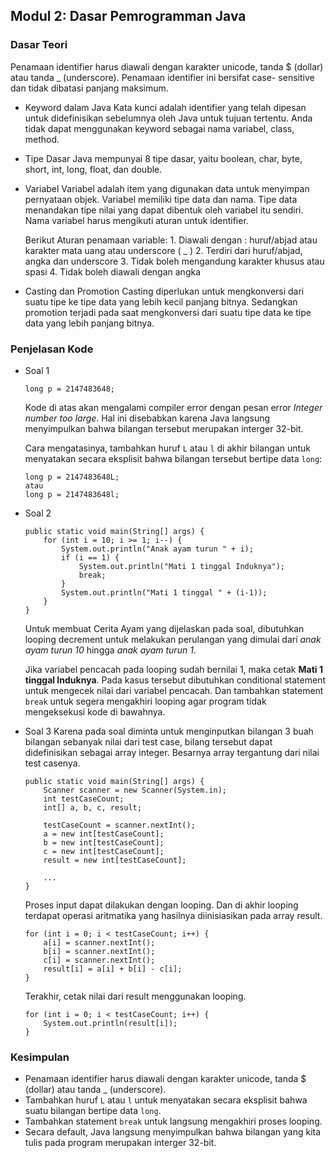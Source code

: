 
## Modul 2: Dasar Pemrogramman Java
 
### Dasar Teori
Penamaan identifier harus diawali dengan karakter unicode, 	tanda $ (dollar) atau tanda _ (underscore). Penamaan identifier ini bersifat case- sensitive dan tidak dibatasi panjang maksimum.

* Keyword dalam Java
Kata kunci adalah identifier yang telah dipesan untuk didefinisikan sebelumnya oleh Java untuk tujuan tertentu. Anda tidak dapat menggunakan keyword sebagai nama variabel, class, method.

* Tipe Dasar
Java mempunyai 8 tipe dasar, yaitu boolean, char, byte, short, int, long, float, dan double.

* Variabel
Variabel adalah item yang digunakan data untuk menyimpan pernyataan objek. Variabel memiliki tipe data dan nama. Tipe data menandakan tipe nilai yang dapat dibentuk oleh variabel itu sendiri. Nama variabel harus mengikuti aturan untuk identifier.

	Berikut Aturan penamaan variable:
		1. Diawali dengan : huruf/abjad atau karakter mata uang atau underscore ( _ )
		2. Terdiri dari huruf/abjad, angka dan underscore
		3. Tidak boleh mengandung karakter khusus atau spasi
		4. Tidak boleh diawali dengan angka
	
* Casting dan Promotion 
Casting diperlukan untuk mengkonversi dari suatu tipe ke tipe data yang lebih kecil panjang bitnya. Sedangkan promotion terjadi pada saat mengkonversi dari suatu tipe data ke tipe data yang lebih panjang bitnya.
		
### Penjelasan Kode
* Soal 1
	```
	long p = 2147483648;
	```
	Kode di atas akan mengalami compiler error dengan pesan error *Integer number too large*. Hal ini disebabkan karena Java langsung menyimpulkan bahwa bilangan tersebut merupakan interger 32-bit.
		
	Cara mengatasinya, tambahkan huruf `L` atau `l` di akhir bilangan untuk menyatakan secara eksplisit bahwa bilangan tersebut bertipe data `long`:
	```
	long p = 2147483648L;
	atau
	long p = 2147483648l; 
	```

* Soal 2
	```
	public static void main(String[] args) {
		for (int i = 10; i >= 1; i--) {
			System.out.println("Anak ayam turun " + i);
			if (i == 1) {
				System.out.println("Mati 1 tinggal Induknya");
				break;
			}
			System.out.println("Mati 1 tinggal " + (i-1));
		}
	}
	```
	Untuk membuat Cerita Ayam yang dijelaskan pada soal, dibutuhkan looping decrement untuk melakukan perulangan yang dimulai dari *anak ayam turun 10* hingga *anak ayam turun 1*.
		
	Jika variabel pencacah pada looping sudah bernilai 1, maka cetak **Mati 1 tinggal Induknya**. Pada kasus tersebut dibutuhkan conditional statement untuk mengecek nilai dari variabel pencacah. Dan tambahkan statement `break` untuk segera mengakhiri looping agar program tidak mengeksekusi kode di bawahnya.
		
* Soal 3
Karena pada soal diminta untuk menginputkan bilangan 3 buah bilangan sebanyak nilai dari test case, bilang tersebut dapat didefinisikan sebagai array integer. Besarnya array tergantung dari nilai test casenya.
	```
	public static void main(String[] args) {  
		Scanner scanner = new Scanner(System.in);  
		int testCaseCount;  
		int[] a, b, c, result;  

		testCaseCount = scanner.nextInt();  
		a = new int[testCaseCount];  
		b = new int[testCaseCount];  
		c = new int[testCaseCount];  
		result = new int[testCaseCount];

		...
	}
	```
	   
	 Proses input dapat dilakukan dengan looping. Dan di akhir looping terdapat operasi aritmatika yang hasilnya diinisiasikan pada array result.
	```
	for (int i = 0; i < testCaseCount; i++) {  
		a[i] = scanner.nextInt();  
		b[i] = scanner.nextInt();  
		c[i] = scanner.nextInt();  
		result[i] = a[i] + b[i] - c[i];  
	}
	```
	   
	 Terakhir, cetak nilai dari result menggunakan looping.
	```
	for (int i = 0; i < testCaseCount; i++) {
		System.out.println(result[i]);
	}
	```

### Kesimpulan
* Penamaan identifier harus diawali dengan karakter unicode, tanda $ (dollar) atau tanda _ (underscore).
* Tambahkan huruf `L` atau `l` untuk menyatakan secara eksplisit bahwa suatu bilangan bertipe data `long`.
* Tambahkan statement `break` untuk langsung mengakhiri proses looping.
* Secara default, Java langsung menyimpulkan bahwa bilangan yang kita tulis pada program merupakan interger 32-bit.
